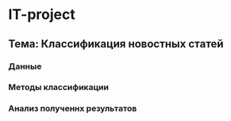 # IT-project

## Тема: Классификация новостных статей

### Данные

### Методы классификации

### Анализ полученнх результатов
